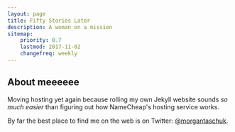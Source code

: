 ```yaml
---
layout: page
title: Fifty Stories Later
description: A woman on a mission
sitemap:
    priority: 0.7
    lastmod: 2017-11-02
    changefreq: weekly
---
```

## About meeeeee

<!--<span class="image left"><img src="{{ "/images/pic04.jpg" | absolute_url }}" alt="" /></span>-->

Moving hosting yet again because rolling my own Jekyll website sounds *so much easier* than figuring out how NameCheap's hosting service works.

By far the best place to find me on the web is on Twitter: [@morgantaschuk](https://twitter.com/morgantaschuk).


